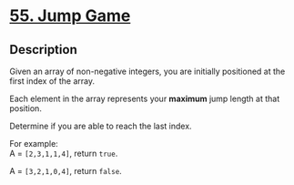 # [55. Jump Game](https://leetcode.com/problems/jump-game/#/description)

## Description

Given an array of non-negative integers, you are initially positioned at the first index of the array.

Each element in the array represents your **maximum** jump length at that position.

Determine if you are able to reach the last index.

For example:    
A = ``[2,3,1,1,4]``, return `true`.

A = ``[3,2,1,0,4]``, return `false`.
